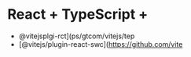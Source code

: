 # React + TypeScript + 
- @vitejsplgi-rct](ps/gtcom/vitejs/tep
- [@vitejs/plugin-react-swc](https://github.com/vite

